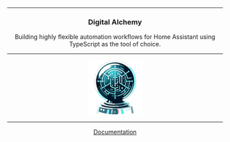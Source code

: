 
---

<div align='center'>
   <h3>Digital Alchemy</h3>
   <p>
     Building highly flexible automation workflows for Home Assistant using TypeScript as the tool of choice.
   </p>
</div>

---

<div align='center'>
  <a href="https://docs.digital-alchemy.app/" title="Digital Alchemy">
    <img src="https://raw.githubusercontent.com/Digital-Alchemy-TS/.github/main/profile/github-logo.png" alt="Largely displayed logo of Digital Alchemy">
  </a>
</div>

---

<div align='center'>
  <a href="https://docs.digital-alchemy.app/">Documentation</a>
</div>
